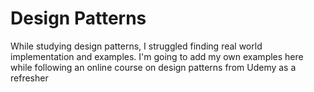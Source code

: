 # Design Patterns
While studying design patterns, I struggled finding real world implementation and examples. I'm going to add my own examples here while following an online course on design patterns from Udemy as a refresher
